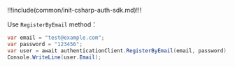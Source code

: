 !!!include(common/init-csharp-auth-sdk.md)!!!

Use `RegisterByEmail` method：

```csharp
var email = "test@example.com";
var password = "123456";
var user = await authenticationClient.RegisterByEmail(email, password);
Console.WriteLine(user.Email);
```
